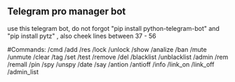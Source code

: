 ## Telegram pro manager bot
use this telegram bot, do not forgot "pip install python-telegram-bot" and "pip install pytz" , also cheek lines between 37 - 56

#Commands: 
/cmd
/add
/res
/lock
/unlock
/show
/analize
/ban
/mute
/unmute
/clear
/tag
/set
/test
/remove
/del
/blacklist
/unblacklist
/admin
/rem
/remall
/pin
/spy
/unspy
/date
/say
/antion
/antioff
/info
/link_on
/link_off
/admin_list
